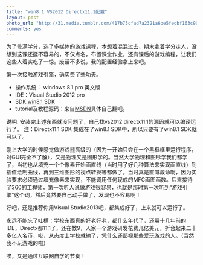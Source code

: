 ```yaml
---
title: "win8.1 VS2012 Directx11.1配置"
layout: post
photo_url: "http://31.media.tumblr.com/417b75cfad7a2321a6be5fedbf163c90/tumblr_n6diqv4n3Q1tyvc86o1_1280.png"
comments: yes
---
```

为了修满学分，选了多媒体的游戏课程，本想着混混过去，期末拿着学分走人，没想到这课还挺不容易的，不仅点名，布置课堂作业，还有课后的游戏编程，让我们这些人着实吃了一惊。废话不多说，我的配置经验拿上来吧。

第一次接触游戏引擎，确实费了些功夫。

- 操作系统： windows 8.1 pro 英文版
- IDE：Visual Studio 2012 pro 
- SDK:[win8.1 SDK](http://www.microsoft.com/click/services/Redirect2.ashx?CR_EAC=300135395)
- tutorial及教程源码：来自[MSDN](http://msdn.microsoft.com)具体自己翻吧。

说明:
安装完上述东西就没问题了，自己找vs2012 directx11.1的源码就可以编译运行了。
注：Directx11.1 SDK 集成在了win8.1 SDK中，所以只要有了win8.1 SDK就可以了。


刚上大学的时候感觉做游戏挺高级的（因为一开始只会在一个黑框框里运行程序，对GUI完全不了解），又是物理又是图形学的。当然大学物理和图形学我们都学了，当初也从填充一个个像素开始画直线（当时用了好几种算法来实现画直线）到插值绘制曲线，再到三维图形的视点转换等都做了。当时真是直喊救命啊，因为实验要求必须通过填充像素来实现，不能调用任何现成的MFC画图函数。后来接待了360的工程师，第一次听人说做游戏很容易，也就是那时第一次听到“游戏引擎”这个词，然后竟然要自己动手做了，发现也不容易啊！

好吧，还是推荐你用Visual Studio2013吧，都集成好了，上来就可以运行了。

永远不能忘了吐槽：学校东西真的好老好老，都什么年代了，还用十几年前的IDE，Directx都11.1了，还在教9，人家一个游戏研发花费几亿美元，折合起来二十多亿人名币，哎，从态度上学校就输了，凭什么还鄙视那些爱玩游戏的人。（当然我不玩游戏的啦）

唉，又是通过互联网自学的节奏！